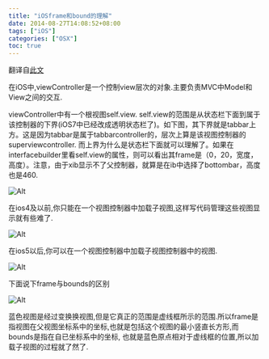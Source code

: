 ```yaml
---
title: "iOSframe和bound的理解"
date: 2014-08-27T14:08:52+08:00
tags: ["iOS"]
categories: ["OSX"]
toc: true
---
```


翻译自[此文](http://ashfurrow.com/blog/you-probably-dont-understand-frames-and-bounds/)

在iOS中,viewController是一个控制view层次的对象.主要负责MVC中Model和View之间的交互.

viewController中有一个根视图self.view. self.view的范围是从状态栏下面到属于该控制器的下界(iOS7中已经改成透明状态栏了)。如下图，其下界就是tabbar上方。这是因为tabbar是属于tabbarcontroller的，层次上算是该视图控制器的superviewcontroller. 而上界为什么是状态栏下面就可以理解了。如果在interfacebuilder里看self.view的属性，则可以看出其frame是（0，20，宽度，高度）。注意，由于xib显示不了父控制器，就算是在ib中选择了bottombar，高度也是460.

![Alt](http://ashfurrow.com/img/import/blog/you-probably-dont-understand-frames-and-bounds/EC87F23A25274175B83A06630EDFABFB.png "在tabbarcontroller中的viewcontroller")

在ios4及以前,你只能在一个视图控制器中加载子视图,这样写代码管理这些视图显示就有些难了.

![Alt](http://ashfurrow.com/img/import/blog/you-probably-dont-understand-frames-and-bounds/1EA3627758A3487791BD14E0CF65502B.png "iOS4以前")

在ios5以后,你可以在一个视图控制器中加载子视图控制器中的视图.

![Alt](http://ashfurrow.com/img/import/blog/you-probably-dont-understand-frames-and-bounds/24979633EED54A5D9C25EFB6023C9EA6.png "iOS5以后")

下面说下frame与bounds的区别

![Alt](http://ashfurrow.com/img/import/blog/you-probably-dont-understand-frames-and-bounds/B8B143BB6681476794386EFDB88201A7.png "bound与frame区别")

蓝色视图是经过变换换视图,但是它真正的范围是虚线框所示的范围.所以frame是指视图在父视图坐标系中的坐标,也就是包括这个视图的最小竖直长方形,而bounds是指在自已坐标系中的坐标, 也就是蓝色原点相对于虚线框的位置,所以加载子视图的过程就了然了.